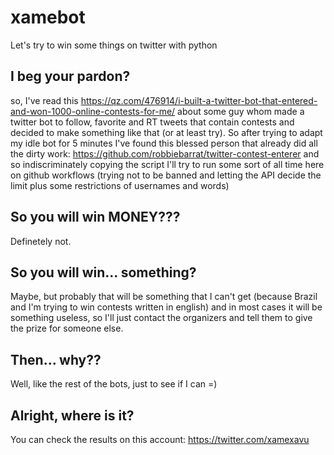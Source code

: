 # xamebot
Let's try to win some things on twitter with python

## I beg your pardon?
so, I've read this https://qz.com/476914/i-built-a-twitter-bot-that-entered-and-won-1000-online-contests-for-me/ about some guy whom made a twitter bot to follow, favorite and RT tweets that contain contests and decided to make something like that (or at least try). So after trying to adapt my idle bot for 5 minutes I've found this blessed person that already did all the dirty work: https://github.com/robbiebarrat/twitter-contest-enterer and so indiscriminately copying the script I'll try to run some sort of all time here on github workflows (trying not to be banned and letting the API decide the limit plus some restrictions of usernames and words)

## So you will win MONEY???
Definetely not.

## So you will win... something?
Maybe, but probably that will be something that I can't get (because Brazil and I'm trying to win contests written in english) and in most cases it will be something useless, so I'll just contact the organizers and tell them to give the prize for someone else.

## Then... why??
Well, like the rest of the bots, just to see if I can =)

## Alright, where is it?
You can check the results on this account: https://twitter.com/xamexavu
